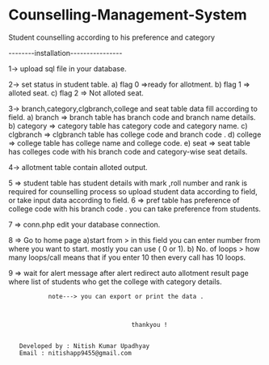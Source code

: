 # Counselling-Management-System
Student counselling according to his preference and category

--------installation----------------

1-> upload sql file in your database.

2-> set status in student table.
 a) flag 0 =>ready for allotment.
 b) flag 1 => alloted seat.
 c) flag 2 => Not alloted seat.

3-> branch,category,clgbranch,college and seat table data fill according to field.
  a) branch => branch table has branch code and branch name details.
  b) category => category table has category code and category name. 
  c) clgbranch => clgbranch table has college code and branch code .
  d) college =>  college table has college name and college code.
  e) seat  => seat table has colleges code with his branch code and  category-wise seat details.

4-> allotment table contain alloted output.

5 => student table has student details with mark ,roll number and rank is required for counselling process so upload student data according to field,
     or take input data according to field.
6 => pref table has preference of college code with his branch code . you can take preference from students.

7 => conn.php edit your database connection.
 
8 => Go to home page 
    a)start from > in this field you can enter number from where you want to start. mostly you can use ( 0 or 1).
    b) No. of loops > how many loops/call means that if you enter 10 then every call has 10 loops.

9 => wait for alert message after alert redirect auto allotment result page where list of students who get the college with category details.
     


               note---> you can export or print the data .
       


                                      thankyou !


       Developed by : Nitish Kumar Upadhyay
       Email : nitishapp9455@gmail.com

       
